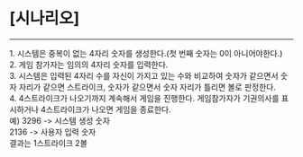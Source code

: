 # [시나리오]
<hr>
1. 시스템은 중복이 없는 4자리 숫자를 생성한다.(첫 번째 숫자는 0이 아니어야한다.)<br>
2. 게임 참가자는 임의의 4자리 숫자를 입력한다.<br>
3. 시스템은 입력된 4자리 수를 자신이 가지고 있는 수와 비교하여 숫자가 같으면서 숫자 자리가 같으면 스트라이크, 숫자가 같으면서 숫자 자리가 틀리면 볼로 판정한다.<br>
4. 4스트라이크가 나오기까지 계속해서 게임을 진행한다. 게임참가자가 기권의사를 표시하거나 4스트라이크가 나오면 게임을 종료한다.<br>
예) 3296 -> 시스템 생성 숫자<br>
2136 -> 사용자 입력 숫자<br>
결과는 1스트라이크 2볼<br>
